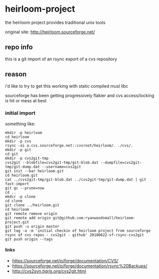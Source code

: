 # heirloom-project

the heirloom project provides traditional unix tools

original site: http://heirloom.sourceforge.net/

## repo info

this is a git import of an rsync export of a cvs repository

## reason

i'd like to try to get this working with static compiled musl libc

sourceforge has been getting progressively flakier and cvs access/locking is hit or mess at best

### initial import

something like:

```
mkdir -p heirloom
cd heirloom
mkdir -p cvs
rsync -ai a.cvs.sourceforge.net::cvsroot/heirloom/. ./cvs/.
mkdir -p git
cd git
mkdir -p cvs2git-tmp
cvs2git --blobfile=cvs2git-tmp/git-blob.dat --dumpfile=cvs2git-tmp/git-dump.dat --username=cvs2git
git init --bar heirloom.git
cd heirloom.git
cat ../cvs2git-tmp/git-blob.dat ../cvs2git-tmp/git-dump.dat | git fast-import
git gc --prune=now
cd ..
mkdir -p clone
cd clone
git clone ../heirloom.git
cd heirloom
git remote remove origin
git remote add origin git@github.com:ryanwoodsmall/heirloom-project.git
git push -u origin master
git tag -a -m 'initial checkin of heirloom project from sourceforge rsync of cvs repos - cvs2git - github' 20180622-sf-rsync-cvs2git                                                           
git push origin --tags
```

#### links

- https://sourceforge.net/p/forge/documentation/CVS/
- https://sourceforge.net/p/forge/documentation/rsync%20Backups/
- http://cvs2svn.tigris.org/cvs2git.html
